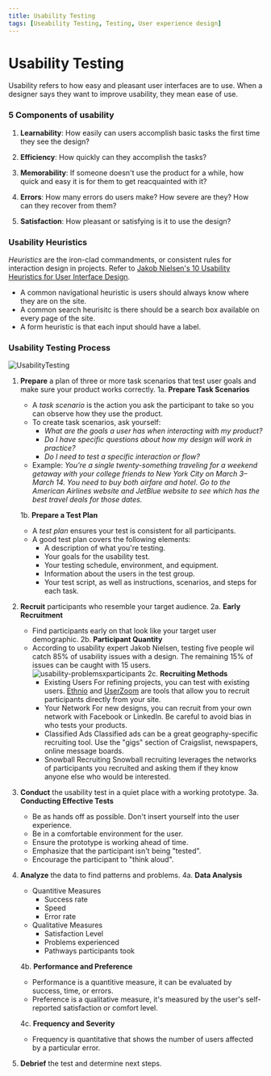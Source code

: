 ```yaml
---
title: Usability Testing
tags: [Useability Testing, Testing, User experience design]
---
```


# Usability Testing

Usability refers to how easy and pleasant user interfaces are to use. When a designer says they want to improve usability, they mean ease of use.

### 5 Components of usability

1. **Learnability**: How easily can users accomplish basic tasks the first time they see the design?

2. **Efficiency**: How quickly can they accomplish the tasks?

3. **Memorability**: If someone doesn't use the product for a while, how quick and easy it is for them to get reacquainted with it?

4. **Errors**: How many errors do users make? How severe are they? How can they recover from them?

5. **Satisfaction**: How pleasant or satisfying is it to use the design?



### Usability Heuristics

*Heuristics* are the iron-clad commandments, or consistent rules for interaction design in projects. Refer to [Jakob Nielsen's 10 Usability Heuristics for User Interface Design](https://www.nngroup.com/articles/ten-usability-heuristics/).

* A common navigational heuristic is users should always know where they are on the site. 
* A common search heurisitc is there should be a search box available on every page of the site.
* A form heuristic is that each input should have a label.

### Usability Testing Process

![UsabilityTesting](https://s3.amazonaws.com/ga-instruction/json/UXF/assets/unit-6/lesson1/testing_with_prototypes.png)

1. **Prepare** a plan of three or more task scenarios that test user goals and make sure your product works correctly.
     1a. **Prepare Task Scenarios**
    - A *task scenario* is the action you ask the participant to take so you can observe how they use the product.
    - To create task scenarios, ask yourself:
      - *What are the goals a user has when interacting with my product?*
      - *Do I have specific questions about how my design will work in practice?*
      - *Do I need to test a specific interaction or flow?*
    - Example: 
        *You're a single twenty-something traveling for a weekend getaway with your college friends to New York City on March 3–March 14. You need to buy both airfare and hotel. Go to the American Airlines website and JetBlue website to see which has the best travel deals for those dates.*
    
    1b. **Prepare a Test Plan**
    - A *test plan* ensures your test is consistent for all participants.
    - A good test plan covers the following elements:
        - A description of what you're testing.
        - Your goals for the usability test.
        - Your testing schedule, environment, and equipment.
        - Information about the users in the test group.
        - Your test script, as well as instructions, scenarios, and steps for each task.
2. **Recruit** participants who resemble your target audience.
    2a. **Early Recruitment**
    - Find participants early on that look like your target user demographic.
    2b. **Participant Quantity**
    - According to usability expert Jakob Nielsen, testing five people wil catch 85% of usability issues with a design. The remaining 15% of issues can be caught with 15 users.
    ![usability-problemsxparticipants](https://s3.amazonaws.com/ga-instruction/json/UXF/assets/unit-6/lesson1/number_of_usability_testers.png)
    2c. **Recruiting Methods**
        - Existing Users
        For refining projects, you can test with existing users. [Ethnio](https://ethn.io/) and [UserZoom](https://www.userzoom.com/) are tools that allow you to recruit participants directly from your site.
        - Your Network
        For new designs, you can recruit from your own network with Facebook or LinkedIn. Be careful to avoid bias in who tests your products.
        - Classified Ads
        Classified ads can be a great geography-specific recruiting tool. Use the "gigs" section of Craigslist, newspapers, online message boards.
        - Snowball Recruiting
        Snowball recruiting leverages the networks of participants you recruited and asking them if they know anyone else who would be interested.
3. **Conduct** the usability test in a quiet place with a working prototype.
    3a. **Conducting Effective Tests**
    - Be as hands off as possible. Don't insert yourself into the user experience.
    - Be in a comfortable environment for the user.
    - Ensure the prototype is working ahead of time.
    - Emphasize that the participant isn't being "tested".
    - Encourage the participant to "think aloud".
4. **Analyze** the data to find patterns and problems.
    4a. **Data Analysis**
    - Quantitive Measures
        - Success rate
        - Speed
        - Error rate
    - Qualitative Measures
        - Satisfaction Level
        - Problems experienced
        - Pathways participants took

    4b. **Performance and Preference**
    - Performance is a quantitive measure, it can be evaluated by success, time, or errors.
    - Preference is a qualitative measure, it's measured by the user's self-reported satisfaction or comfort level.
    
    4c. **Frequency and Severity**
    - Frequency is quantitative that shows the number of users affected by a particular error.

5. **Debrief** the test and determine next steps.